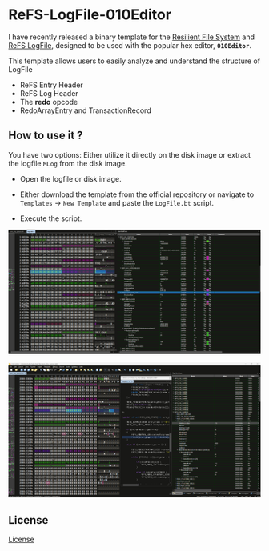 # ReFS-LogFile-010Editor

I have recently released a binary template for the [Resilient File System](https://www.sweetscape.com/010editor/repository/templates/file_info.php?file=ReFS.bt) and [ReFS LogFile](https://www.sweetscape.com/010editor/repository/templates/file_info.phpfile=LogFile.bt), designed to be used with the popular hex editor, **`010Editor`**.

 This template allows users to easily analyze and understand the structure of LogFile

- ReFS Entry Header
- ReFS Log Header
- The **redo** opcode
- RedoArrayEntry and TransactionRecord

## How to use it ?

You have two options: Either utilize it directly on the disk image or extract the logfile `MLog` from the disk image.
  
- Open the logfile or disk image.

- Either download the template from the official repository or navigate to `Templates` -> `New Template` and paste the `LogFile.bt` script.

- Execute the script.

![alt text](assests/image-1.png)

![alt text](assests/image.png)


## License 

[License](LICENSE)